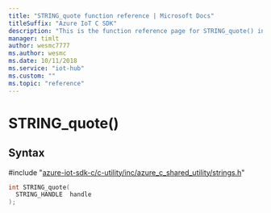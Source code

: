 ```yaml
---                             
title: "STRING_quote function reference | Microsoft Docs" 
titleSuffix: "Azure IoT C SDK"            
description: "This is the function reference page for STRING_quote() in the Azure IoT C SDK. This SDK is used with the Azure IoT Hub and Azure IoT Hub Device Provisioning Service"            
manager: timlt                 
author: wesmc7777              
ms.author: wesmc               
ms.date: 10/11/2018                    
ms.service: "iot-hub"             
ms.custom: ""                
ms.topic: "reference"        
---                            
```


# STRING_quote()

## Syntax

\#include "[azure-iot-sdk-c/c-utility/inc/azure_c_shared_utility/strings.h](../strings-h.md)"  
```C
int STRING_quote(
  STRING_HANDLE  handle
);
```

